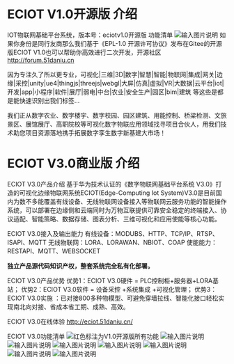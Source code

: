 # ECIOT V1.0开源版 介绍
IOT物联网基础平台系统，版本号：eciotv1.0开源版 
功能清单
![输入图片说明](https://images.gitee.com/uploads/images/2021/0802/130711_9a6215a0_2312474.png "11.png")
如果你身份是同行友商那么我们基于《EPL-1.0 开源许可协议》发布在Gitee的开源版ECIOT V1.0也可以帮助你高效进行二次开发，开源社区 http://forum.51daniu.cn  


因为专注久了所以更专业，可视化|三维|3D|数字|智慧|智能|物联网|集成|网关|边缘|采控|unity|ue4|thingjs|threejs|webgl|大屏|仿真|虚拟|VR|大数据|云平台|iot|开发|app|小程序|软件|展厅|弱电|中台|农业|安全生产|园区|bim|建筑 等这些是都是能快速识别出我们标签...

我们正从数字农业、数字楼宇、数字校园、园区建筑、用能控制、桥梁检测、文旅景区、展馆展厅、高职院校等可视化数字物联应用领域找寻项目合伙人，用我们技术助您项目资源落地携手拓展数字孪生数字新基建大市场！


# ECIOT V3.0商业版 介绍




ECIOT V3.0产品介绍
基于华为技术认证的《数字物联网基础平台系统 V3.0》打造的可视化边缘物联网系统ECIOT(Edge-Computing Iot System)V3.0是目前国内为数不多能覆盖有线设备、无线物联网设备接入等物联网云服务功能的智能操作系统，可以部署在边缘侧和云端同时为万物互联提供可靠安全稳定的终端接入、协议适配、智能策略、数据存储、图表分析、三维可视化和应用使能等核心功能。

ECIOT V3.0接入及输出能力
有线设备：MODUBS、HTTP、TCP/IP、RTSP、ISAPI、MQTT
无线物联网：LORA、LORAWAN、NBIOT、COAP
使能能力：RESTAPI、MQTT、WEBSOCKET

 **独立产品源代码知识产权，整套系统完全私有化部署。** 


ECIOT V3.0产品优势
优势1：ECIOT V3.0硬件 = PLC控制柜+服务器+LORA基站；
优势2：ECIOT V3.0软件 = 设备采控 +系统集成 +可视化管理；
优势3：ECIOT V3.0实施 ：已对接800多种物模型、可避免穿墙拉线、智能化接口轻松实现南北向对接、省成本省工期、成熟、高效。 

ECIOT V3.0在线体验
http://eciot.51daniu.cn/

ECIOT V3.0功能清单
![红色标注为V1.0开源版所有功能](https://images.gitee.com/uploads/images/2021/0802/092852_268ec53f_2312474.png "11.png")
![输入图片说明](https://images.gitee.com/uploads/images/2021/0802/092943_e0e11538_2312474.png "1.png")
![输入图片说明](https://images.gitee.com/uploads/images/2021/0802/093015_291cf22a_2312474.png "2.png")
![输入图片说明](https://images.gitee.com/uploads/images/2021/0802/093025_ab8b21cb_2312474.png "3.png")
![输入图片说明](https://images.gitee.com/uploads/images/2021/0802/093033_e611e8d1_2312474.png "4.png")
![输入图片说明](https://images.gitee.com/uploads/images/2021/0802/093040_9dd4de73_2312474.png "5.png")
![输入图片说明](https://images.gitee.com/uploads/images/2021/0802/093050_9e9eaf9c_2312474.png "6.png")
![输入图片说明](https://images.gitee.com/uploads/images/2021/0802/093057_ff118c62_2312474.png "7.png")
